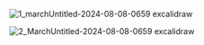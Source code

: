 ![1_marchUntitled-2024-08-08-0659 excalidraw](https://github.com/user-attachments/assets/38b36fa2-b244-4096-8aed-8f745bc82921)


![2_MarchUntitled-2024-08-08-0659 excalidraw](https://github.com/user-attachments/assets/145498f0-236e-4856-a263-2d74b90df13e)
